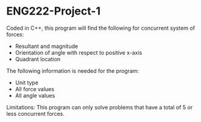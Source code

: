 # ENG222-Project-1
Coded in C++, this program will find the following for concurrent system of forces:
  - Resultant and magnitude
  - Orientation of angle with respect to positive x-axis
  - Quadrant location
  
The following information is needed for the program:
  - Unit type
  - All force values
  - All angle values

Limitations:
This program can only solve problems that have a total of 5 or less concurrent forces.
